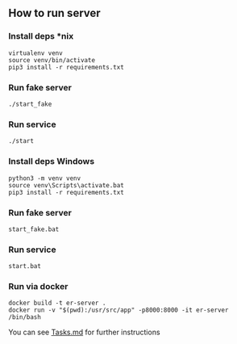 ## How to run server

### Install deps *nix
```shell
virtualenv venv
source venv/bin/activate
pip3 install -r requirements.txt
```

### Run fake server
```shell
./start_fake
```

### Run service
```shell
./start
```

### Install deps Windows
```shell
python3 -m venv venv
source venv\Scripts\activate.bat
pip3 install -r requirements.txt
```

### Run fake server
```shell
start_fake.bat
```

### Run service
```shell
start.bat
```

### Run via docker
```shell
docker build -t er-server .
docker run -v "$(pwd):/usr/src/app" -p8000:8000 -it er-server /bin/bash
```


You can see [Tasks.md](/Tasks.md) for further instructions
